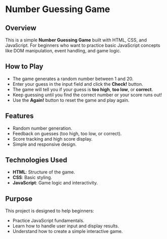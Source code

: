 # Number Guessing Game

## Overview

This is a simple **Number Guessing Game** built with HTML, CSS, and JavaScript. For beginners who want to practice basic JavaScript concepts like DOM manipulation, event handling, and game logic.

## How to Play

- The game generates a random number between 1 and 20.
- Enter your guess in the input field and click the **Check!** button.
- The game will tell you if your guess is **too high**, **too low**, or **correct**.
- Keep guessing until you find the correct number or your score runs out!
- Use the **Again!** button to reset the game and play again.

## Features

- Random number generation.
- Feedback on guesses (too high, too low, or correct).
- Score tracking and high score display.
- Simple and responsive design.

## Technologies Used

- **HTML**: Structure of the game.
- **CSS**: Basic styling.
- **JavaScript**: Game logic and interactivity.

## Purpose

This project is designed to help beginners:

- Practice JavaScript fundamentals.
- Learn how to handle user input and display results.
- Understand how to create a simple interactive game.
